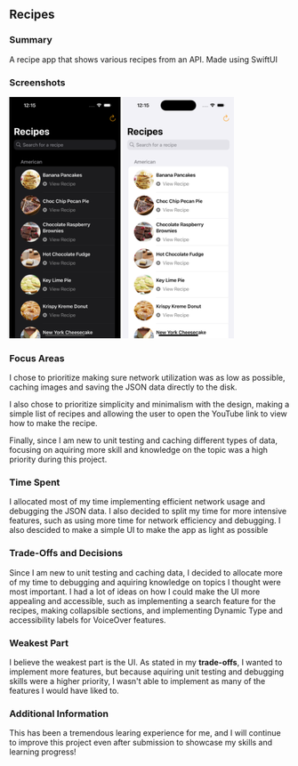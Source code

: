 ## Recipes
### Summary
A recipe app that shows various recipes from an API. Made using SwiftUI

### Screenshots
<img src= "./Screenshots and Media/Recipes-Dark.png" alt= "App Screenshot" width="200"> <img src= "./Screenshots and Media/Recipes-Light.png" alt="App Screenshot" width="200">

### Focus Areas
I chose to prioritize making sure network utilization was as low as possible, caching images and saving the JSON data directly to the disk.

I also chose to prioritize simplicity and minimalism with the design, making a simple list of recipes and allowing the user to open the YouTube link to view how to make the recipe.

Finally, since I am new to unit testing and caching different types of data, focusing on aquiring more skill and knowledge on the topic was a high priority during this project.

### Time Spent
I allocated most of my time implementing efficient network usage and debugging the JSON data. I also decided to split my time for more intensive features, such as using more time for network efficiency and debugging. I also descided to make a simple UI to make the app as light as possible

### Trade-Offs and Decisions
Since I am new to unit testing and caching data, I decided to allocate more of my time to debugging and aquiring knowledge on topics I thought were most important. I had a lot of ideas on how I could make the UI more appealing and accessible, such as implementing a search feature for the recipes, making collapsible sections, and implementing Dynamic Type and accessibility labels for VoiceOver features.

### Weakest Part
I believe the weakest part is the UI. As stated in my **trade-offs**, I wanted to implement more features, but because aquiring unit testing and debugging skills were a higher priority, I wasn't able to implement as many of the features I would have liked to.

### Additional Information
This has been a tremendous learing experience for me, and I will continue to improve this project even after submission to showcase my skills and learning progress!